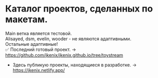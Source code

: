 # Каталог проектов, сделанных по макетам.  
Main ветка является тестовой.  
Alisayed, dsm, evelin, wooder - не являются адаптивными.  
Остальные адаптивные!  
:white_check_mark: Последний готовый проект. -> https://github.com/jkenix/jkenix.github.io/tree/toystream  
+ Здесь публикую проекты, находящиеся в разработке. -> https://jkenix.netlify.app/
